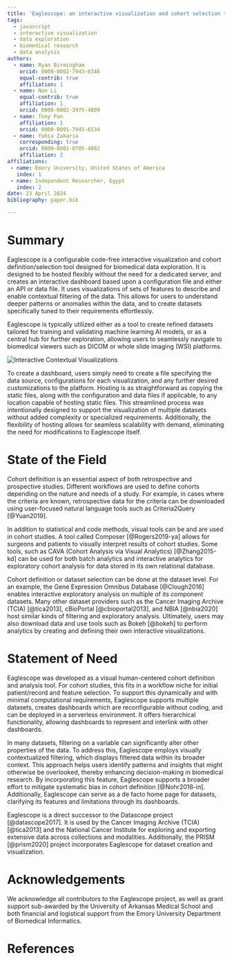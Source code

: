 ```yaml
---
title: 'Eaglescope: an interactive visualization and cohort selection tool for biomedical data exploration.'
tags:
  - javascript
  - interactive visualization
  - data exploration
  - biomedical research
  - data analysis
authors:
  - name: Ryan Birmingham
    orcid: 0000-0002-7943-6346
    equal-contrib: true
    affiliation: 1
  - name: Nan Li
    equal-contrib: true
    affiliation: 1
    orcid: 0000-0002-3975-4809
  - name: Tony Pan
    affiliation: 1
    orcid: 0000-0001-7945-6534
  - name: Yahia Zakaria
    corresponding: true
    orcid: 0009-0001-0705-4082
    affiliation: 2
affiliations:
 - name: Emory University, United States of America
   index: 1
 - name: Independent Researcher, Egypt
   index: 2
date: 23 April 2024
bibliography: paper.bib

---
```


# Summary

Eaglescope is a configurable code-free interactive visualization and cohort definition/selection tool designed for biomedical data exploration. It is designed to be hosted flexibly without the need for a dedicated server, and creates an interactive dashboard based upon a configuration file and either an API or data file. It uses visualizations of sets of features to describe and enable contextual filtering of the data. This allows for users to understand deeper patterns or anomalies within the data, and to create datasets specifically tuned to their requirements effortlessly.

Eaglescope is typically utilized either as a tool to create refined datasets tailored for training and validating machine learning AI models, or as a central hub for further exploration, allowing users to seamlessly navigate to biomedical viewers such as DICOM or whole slide imaging (WSI) platforms.

![Interactive Contextual Visualizations](./ContextualVis.png)

To create a dashboard, users simply need to create a file specifying the data source, configurations for each visualization, and any further desired customizations to the platform. Hosting is as straightforward as copying the static files, along with the configuration and data files if applicable, to any location capable of hosting static files. This streamlined process was intentionally designed to support the visualization of multiple datasets without added complexity or specialized requirements. Additionally, the flexibility of hosting allows for seamless scalability with demand, eliminating the need for modifications to Eaglescope itself.

# State of the Field

Cohort definition is an essential aspect of both retrospective and prospective studies. Different workflows are used to define cohorts depending on the nature and needs of a study. For example, in cases where the criteria are known, retrospective data for the criteria can be downloaded using user-focused natural language tools such as Criteria2Query [@Yuan2019]. 

In addition to statistical and code methods, visual tools can be and are used in cohort studies. A tool called Composer [@Rogers2019-ya] allows for surgeons and patients to visually interpret results of cohort studies. Some tools, such as CAVA (Cohort Analysis via Visual Analytics) [@Zhang2015-kd] can be used for both batch analytics and interactive analytics for exploratory cohort analysis for data stored in its own relational database.

Cohort definition or dataset selection can be done at the dataset level. For an example, the Gene Expression Omnibus Database [@Clough2016] enables interactive exploratory analysis on multiple of its component datasets. Many other dataset providers such as the Cancer Imaging Archive (TCIA) [@tica2013], cBioPortal [@cbioportal2013], and NBIA [@nbia2020] host similar kinds of filtering and exploratory analysis. Ultimately, users may also download data and use tools such as Bokeh [@bokeh] to perform analytics by creating and defining their own interactive visualizations.

# Statement of Need

Eaglescope was developed as a visual human-centered cohort definition and analysis tool. For cohort studies, this fits in a workflow niche for initial patient/record and feature selection. To support this dynamically and with minimal computational requirements, Eaglescope supports multiple datasets, creates dashboards which are reconfigurable without coding, and can be deployed in a serverless environment. It offers hierarchical functionality, allowing dashboards to represent and interlink with other dashboards.

In many datasets, filtering on a variable can significantly alter other properties of the data. To address this, Eaglescope employs visually contextualized filtering, which displays filtered data within its broader context. This approach helps users identify patterns and insights that might otherwise be overlooked, thereby enhancing decision-making in biomedical research. By incorporating this feature, Eaglescope supports a broader effort to mitigate systematic bias in cohort definition [@Nohr2018-in]. Additionally, Eaglescope can serve as a de facto home page for datasets, clarifying its features and limitations through its dashboards.

Eaglescope is a direct successor to the Datascope project [@datascope2017]. It is used by the Cancer Imaging Archive (TCIA) [@tica2013] and the National Cancer Institute for exploring and exporting extensive data across collections and modalities. Additionally, the PRISM [@prism2020] project incorporates Eaglescope for dataset creation and visualization.

# Acknowledgements

We acknowledge all contributors to the Eaglescope project, as well as grant support sub-awarded by the University of Arkansas Medical School and both financial and logistical support from the Emory University Department of Biomedical Informatics.

# References


